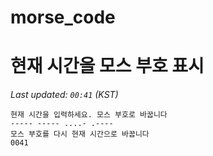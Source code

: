 # morse_code
# 현재 시간을 모스 부호 표시
<!-- MORSE_TIME_START -->
_Last updated: `00:41` (KST)_

```
현재 시간을 입력하세요. 모스 부호로 바꿉니다
----- ----- ....- .----
모스 부호를 다시 현재 시간으로 바꿉니다
0041
```
<!-- MORSE_TIME_END -->
